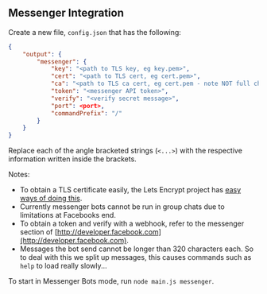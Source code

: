 ## Messenger Integration
Create a new file, `config.json` that has the following:
```json
{
	"output": {
		"messenger": {
			"key": "<path to TLS key, eg key.pem>",
			"cert": "<path to TLS cert, eg cert.pem>",
			"ca": "<path to TLS ca cert, eg cert.pem - note NOT full chain>",
			"token": "<messenger API token>",
			"verify": "<verify secret message>",
			"port": <port>,
			"commandPrefix": "/"
		}
	}
}
```
Replace each of the angle bracketed strings (`<...>`) with the respective information written inside the brackets.

Notes:
- To obtain a TLS certificate easily, the Lets Encrypt project has [easy ways of doing this](https://letsencrypt.org/getting-started/).
- Currently messenger bots cannot be run in group chats due to limitations at Facebooks end.
- To obtain a token and verify with a webhook, refer to the messenger section of [http://developer.facebook.com](http://developer.facebook.com).
- Messages the bot send cannot be longer than 320 characters each. So to deal with this we split up messages, this causes commands such as `help` to load really slowly...

To start in Messenger Bots mode, run `node main.js messenger`.

